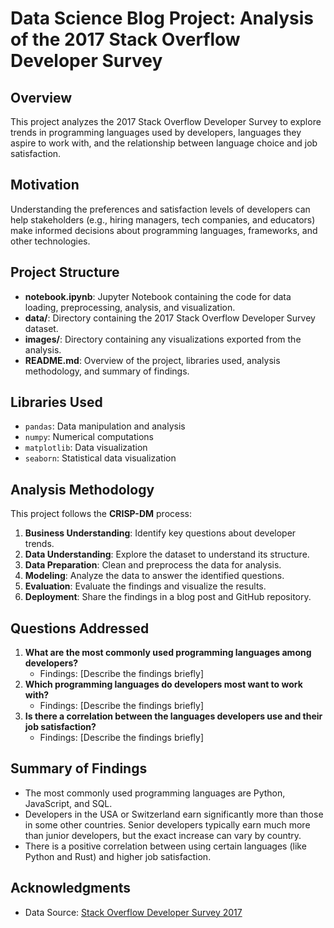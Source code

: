 # Data Science Blog Project: Analysis of the 2017 Stack Overflow Developer Survey

## Overview

This project analyzes the 2017 Stack Overflow Developer Survey to explore trends in programming languages used by developers, languages they aspire to work with, and the relationship between language choice and job satisfaction.

## Motivation

Understanding the preferences and satisfaction levels of developers can help stakeholders (e.g., hiring managers, tech companies, and educators) make informed decisions about programming languages, frameworks, and other technologies.

## Project Structure

- **notebook.ipynb**: Jupyter Notebook containing the code for data loading, preprocessing, analysis, and visualization.
- **data/**: Directory containing the 2017 Stack Overflow Developer Survey dataset.
- **images/**: Directory containing any visualizations exported from the analysis.
- **README.md**: Overview of the project, libraries used, analysis methodology, and summary of findings.

## Libraries Used

- `pandas`: Data manipulation and analysis
- `numpy`: Numerical computations
- `matplotlib`: Data visualization
- `seaborn`: Statistical data visualization

## Analysis Methodology

This project follows the **CRISP-DM** process:

1. **Business Understanding**: Identify key questions about developer trends.
2. **Data Understanding**: Explore the dataset to understand its structure.
3. **Data Preparation**: Clean and preprocess the data for analysis.
4. **Modeling**: Analyze the data to answer the identified questions.
5. **Evaluation**: Evaluate the findings and visualize the results.
6. **Deployment**: Share the findings in a blog post and GitHub repository.

## Questions Addressed

1. **What are the most commonly used programming languages among developers?**
   - Findings: [Describe the findings briefly]
2. **Which programming languages do developers most want to work with?**
   - Findings: [Describe the findings briefly]
3. **Is there a correlation between the languages developers use and their job satisfaction?**
   - Findings: [Describe the findings briefly]

## Summary of Findings

- The most commonly used programming languages are Python, JavaScript, and SQL.
- Developers in the USA or Switzerland earn significantly more than those in some other countries.
Senior developers typically earn much more than junior developers, but the exact increase can vary by country.
- There is a positive correlation between using certain languages (like Python and Rust) and higher job satisfaction.

## Acknowledgments

- Data Source: [Stack Overflow Developer Survey 2017](https://insights.stackoverflow.com/survey/2017)





